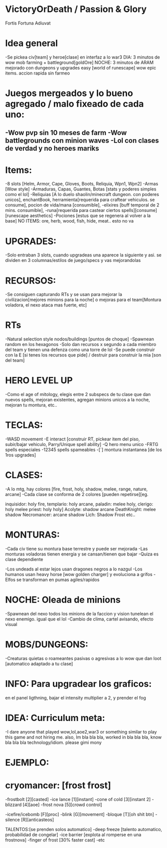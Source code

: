 # VictoryOrDeath / Passion & Glory
 Fortis Fortuna Adiuvat

# Idea general
-Se pickea civ[team] y heroe[clase] en interfaz a lo war3
DIA: 3 minutos de wow mob farming + battleground[goldOre]
NOCHE: 3 minutos de ARAM mejorado
con dungeons y upgrades easy [world of runescape]
wow epic items. accion rapida sin farmeo

# Juegos mergeados y lo bueno agregado / malo fixeado de cada uno:
-Wow pvp sin 10 meses de farm
-Wow battlegrounds con minion waves
-Lol con clases de verdad y no heroes mariks
-

# Items:
-8 slots [Helm, Armor, Cape, Gloves, Boots, Reliquia, Wpn1, Wpn2]
-Armas [Wow style]
-Armaduras, Capas, Guantes, Botas [stats y poderes simples como el lol] 
-Reliquias [A lo duelo shaolin/minecraft dungeon. con poderes unicos], enchantBook, herramienta[requerida para craftear vehiculos. se consume], pocion de vida/mana [consumible], 
-elixires [buff temporal de 2 mins. consumible], 
-runa[requerida para castear ciertos spells][consume][runescape aesthetics]
-Pociones [estus que se regenera al volver a la base]
NO ITEMS: ore, herb, wood, fish, hide, meat.. esto no va

# UPGRADES:
-Solo entraban 3 slots, cuando upgradeas una aparece la siguiente y asi. se dividen en 3 columnas/estilos de juego/specs y vas mejorandolas

# RECURSOS:
-Se consiguen capturando RTs y se usan para mejorar la civilizacion[mejores minions para la noche] o mejoras para el team[Montura voladora, el nexo ataca mas fuerte, etc]

# RTs 
-Natural selection style nodos/buildings [puntos de choque]
-Spawnean random en los hexagonos
-Solo dan recursos x segundo a cada miembro del team y tienen una defenza como una torre de lol
-Se puede construir con la E [si tenes los recursos que pide] / destruir para construir la mia [son del team]

# HERO LEVEL UP
-Como el age of mitology, elegis entre 2 subspecs de tu clase que dan nuevos spells, mejoran existentes, agregan minions unicos a la noche, mejoran tu montura, etc..

# TECLAS:
-WASD movement
-E interact [construir RT, pickear item del piso, subir/bajar vehiculo, Parry/Unique spell ability]
-Q hero menu unico
-FRTG spells especiales
-12345 spells spameables
-[`] montura instantanea [de los 1ros upgrades]

# CLASES:
-A lo mtg, hay colores [fire, frost, holy, shadow, melee, range, nature, arcane]
-Cada clase se conforma de 2 colores [pueden repetirse][eg. 

inquisidor: holy fire, 
templario: holy arcane, 
paladin: melee holy, 
clerigo: holy melee
priest: holy holy]
Acolyte: shadow arcane
DeathKnight: melee shadow
Necromancer: arcane shadow
Lich: Shadow Frost
etc..

# MONTURAS:
-Cada civ tiene su montura base terrestre y puede ser mejorada
-Las monturas voladoras tienen energia y se cansan/tienen que bajar
-Quiza es clase dependiente

-Los undeads al estar lejos usan dragones negros a lo nazgul
-Los humanos usan heavy horse [wow golden charger] y evoluciona a grifos
-Elfos se transforman en pumas agiles/rapidos

# NOCHE: Oleada de minions
-Spawnean del nexo todos los minions de la faccion y vision tunelean el nexo enemigo. igual que el lol
-Cambio de clima, cartel avisando, efecto visual

# MOBS/DUNGEONS:
-Creaturas quietas o roameantes pasivas o agresivas a lo wow que dan loot [automatico adaptado a tu clase]

# INFO: Para upgradear los graficos:
en el panel ligthning, bajar el intensity multiplier a 2, y prender el fog

# IDEA: Curriculum meta:
-I dare anyone that played wow,lol,aoe2,war3 or something similar to play this game and not hiring me.
also, Im bla bla bla, worked in bla bla bla, know bla bla bla technology/idiom. please gimi mony

# EJEMPLO:
# cryomancer: [frost frost]
-frostbolt [2][casted]
-ice lance [1][instant]
-cone of cold [3][instant 2]
-blizzard [4][aoe]
-frost nova [5][crowd control]

-icefire/icebomb [F][proc]
-blink [G][movement]
-bloque [T][oh shit btn]
-silence [R][anticasteos]

TALENTOS:[se prenden solos automatico]
-deep freeze [talento automatico, probabilidad de congelar]
-ice barrier [explota al romperse en una frostnova]
-finger of frost [30% faster cast]
-etc
